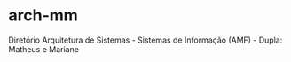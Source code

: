 # arch-mm
Diretório Arquitetura de Sistemas - Sistemas de Informação (AMF) - Dupla: Matheus e Mariane
